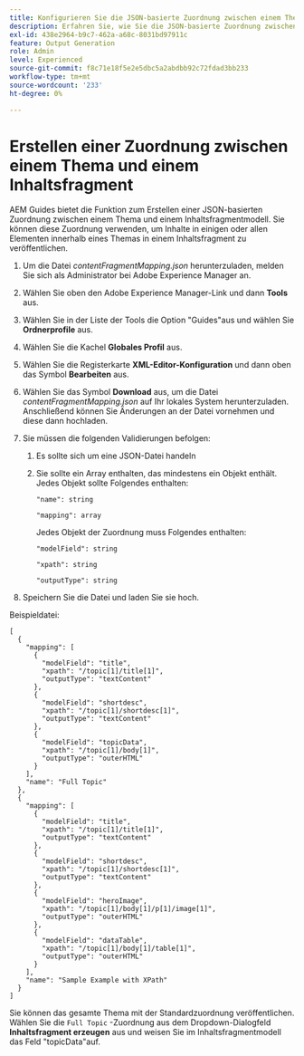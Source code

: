 ```yaml
---
title: Konfigurieren Sie die JSON-basierte Zuordnung zwischen einem Thema und einem Inhaltsfragmentmodell.
description: Erfahren Sie, wie Sie die JSON-basierte Zuordnung zwischen einem Thema und einem Inhaltsfragmentmodell konfigurieren.
exl-id: 438e2964-b9c7-462a-a68c-8031bd97911c
feature: Output Generation
role: Admin
level: Experienced
source-git-commit: f8c71e18f5e2e5dbc5a2abdbb92c72fdad3bb233
workflow-type: tm+mt
source-wordcount: '233'
ht-degree: 0%

---
```


# Erstellen einer Zuordnung zwischen einem Thema und einem Inhaltsfragment

AEM Guides bietet die Funktion zum Erstellen einer JSON-basierten Zuordnung zwischen einem Thema und einem Inhaltsfragmentmodell. Sie können diese Zuordnung verwenden, um Inhalte in einigen oder allen Elementen innerhalb eines Themas in einem Inhaltsfragment zu veröffentlichen.

1. Um die Datei *contentFragmentMapping.json* herunterzuladen, melden Sie sich als Administrator bei Adobe Experience Manager an.
1. Wählen Sie oben den Adobe Experience Manager-Link und dann **Tools** aus.
1. Wählen Sie in der Liste der Tools die Option &quot;Guides&quot;aus und wählen Sie **Ordnerprofile** aus.
1. Wählen Sie die Kachel **Globales Profil** aus.
1. Wählen Sie die Registerkarte **XML-Editor-Konfiguration** und dann oben das Symbol **Bearbeiten** aus.
1. Wählen Sie das Symbol **Download** aus, um die Datei *contentFragmentMapping.json* auf Ihr lokales System herunterzuladen. Anschließend können Sie Änderungen an der Datei vornehmen und diese dann hochladen.

1. Sie müssen die folgenden Validierungen befolgen:

   1. Es sollte sich um eine JSON-Datei handeln
   2. Sie sollte ein Array enthalten, das mindestens ein Objekt enthält. Jedes Objekt sollte Folgendes enthalten:


      `"name": string `

      `"mapping": array`

      Jedes Objekt der Zuordnung muss Folgendes enthalten:

      `"modelField": string`

      `"xpath": string`

      `"outputType": string`
1. Speichern Sie die Datei und laden Sie sie hoch.

Beispieldatei:

```
[
  {
    "mapping": [
      {
        "modelField": "title",
        "xpath": "/topic[1]/title[1]",
        "outputType": "textContent"
      },
      {
        "modelField": "shortdesc",
        "xpath": "/topic[1]/shortdesc[1]",
        "outputType": "textContent"
      },
      {
        "modelField": "topicData",
        "xpath": "/topic[1]/body[1]",
        "outputType": "outerHTML"
      }
    ],
    "name": "Full Topic"
  },
  {
    "mapping": [
      {
        "modelField": "title",
        "xpath": "/topic[1]/title[1]",
        "outputType": "textContent"
      },
      {
        "modelField": "shortdesc",
        "xpath": "/topic[1]/shortdesc[1]",
        "outputType": "textContent"
      },
      {
        "modelField": "heroImage",
        "xpath": "/topic[1]/body[1]/p[1]/image[1]",
        "outputType": "outerHTML"
      },
      {
        "modelField": "dataTable",
        "xpath": "/topic[1]/body[1]/table[1]",
        "outputType": "outerHTML"
      }
    ],
    "name": "Sample Example with XPath"
  }
]
```

Sie können das gesamte Thema mit der Standardzuordnung veröffentlichen. Wählen Sie die `Full Topic` -Zuordnung aus dem Dropdown-Dialogfeld **Inhaltsfragment erzeugen** aus und weisen Sie im Inhaltsfragmentmodell das Feld &quot;topicData&quot;auf.
